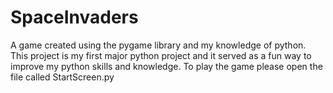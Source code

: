 # SpaceInvaders
 A game created using the pygame library and my knowledge of python. This project is my first major python project and it served as a fun way to improve my python skills and knowledge. To play the game please open the file called StartScreen.py
